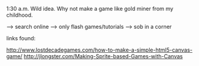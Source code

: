 1:30 a.m.
Wild idea.
Why not make a game like gold miner from my childhood.

--> search online
--> only flash games/tutorials
--> sob in a corner

links found:

http://www.lostdecadegames.com/how-to-make-a-simple-html5-canvas-game/
http://jlongster.com/Making-Sprite-based-Games-with-Canvas
